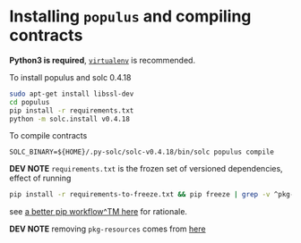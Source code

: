 # Installing `populus` and compiling contracts

**Python3 is required**, [`virtualenv`](https://virtualenv.pypa.io/en/stable/) is recommended.

To install populus and solc 0.4.18
```bash
sudo apt-get install libssl-dev
cd populus
pip install -r requirements.txt
python -m solc.install v0.4.18
```

To compile contracts
```
SOLC_BINARY=${HOME}/.py-solc/solc-v0.4.18/bin/solc populus compile
```

**DEV NOTE** `requirements.txt` is the frozen set of versioned dependencies, effect of running
```bash
pip install -r requirements-to-freeze.txt && pip freeze | grep -v ^pkg-resources > requirements.txt
```
see [a better pip workflow^TM here](https://www.kennethreitz.org/essays/a-better-pip-workflow) for rationale.

**DEV NOTE** removing `pkg-resources` comes from [here](https://stackoverflow.com/a/48365609)
